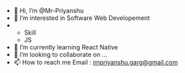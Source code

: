 - 👋 Hi, I’m @Mr-Priyanshu
- 👀 I’m interested in Software Web Developement 
- * Skill
  -  JS
- 🌱 I’m currently learning React Native 
- 💞️ I’m looking to collaborate on ...
- 📫 How to reach me Email : impriyanshu.garg@gmail.com

<!---
Mr-Priyanshu/Mr-Priyanshu is a ✨ special ✨ repository because its `README.md` (this file) appears on your GitHub profile.
You can click the Preview link to take a look at your changes.
--->
